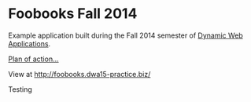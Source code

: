 # Foobooks Fall 2014

Example application built during the Fall 2014 semester of [Dynamic Web Applications](http://dwa15.com).

[Plan of action...](https://docs.google.com/a/susanbuck.net/document/d/1m-pT1zqnEjWtaWq74pjYDkpwBnEyMsoEpna28pjTSpE/edit)

View at <http://foobooks.dwa15-practice.biz/>

Testing

